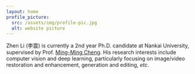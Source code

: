 ```yaml
---
layout: home
profile_picture:
  src: /assets/img/profile-pic.jpg
  alt: website picture
---
```


<p>
  Zhen Li (李震) is currently a 2nd year Ph.D. candidate at Nankai University, 
  supervised by Prof. <a href="https://mmcheng.net/cmm">Ming-Ming Cheng</a>.
  His research interests include computer vision and deep learning, particularly focusing on image/video restoration and enhancement, generation and editing, <i>etc</i>.
</p>
